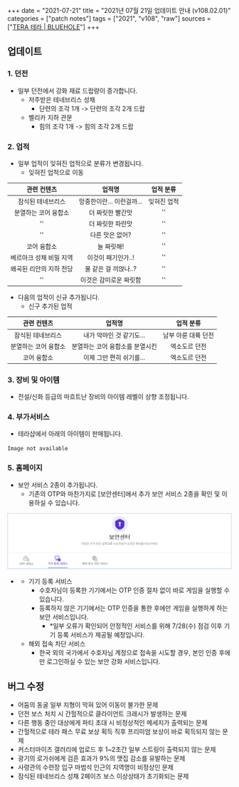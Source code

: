 +++
date = "2021-07-21"
title = "2021년 07월 21일 업데이트 안내 (v108.02.01)"
categories = ["patch notes"]
tags = ["2021", "v108", "raw"]
sources = ["[TERA 테라 | BLUEHOLE](https://playtera.co.kr/news/updates/481)"]
+++

[1]: /images/patch/v108-02-01_01.png

## 업데이트

### **1.** 던전
- 일부 던전에서 강화 재료 드랍량이 증가합니다.
  - 저주받은 테네브리스 성채
    - 단련의 조각 1개 -> 단련의 조각 2개 드랍
  - 벨리카 지하 관문
    - 힘의 조각 1개 -> 힘의 조각 2개 드랍

### **2.** 업적
- 일부 업적이 잊혀진 업적으로 분류가 변경됩니다.
  - 잊혀진 업적으로 이동

| 관련 컨텐츠 | 업적명 | 업적 분류 |
| :-: | :-: | :-: |
| 잠식된 테네브리스 | 망중한이란... 이런걸까... | 잊혀진 업적 |
| 분열하는 코어 융합소 | 더 짜릿한 빨간맛 |''|
|''| 더 짜릿한 파란맛 |''|
|''| 다른 맛은 없어? |''|
| 코어 융합소 | 늘 짜릿해! |''|
| 베르아크 성채 비밀 지역 | 이것이 패기인가..! |''|
| 왜곡된 리안의 지하 전당 | 물 같은 걸 끼얹나..? |''|
|''| 이것은 감미로운 짜릿함 |''|

- 다음의 업적이 신규 추가됩니다.
  - 신구 추가된 업적

| 관련 컨텐츠 | 업적명 | 업적 분류 |
| :-: | :-: | :-: |
| 잠식된 테네브리스 | 내가 악마인 것 같기도... | 남부 아룬 대륙 던전 |
| 분열하는 코어 융합소 | 분열하는 코어 융합소를 분열시킨 | 엑소도르 던전 |
| 코어 융합소 | 이제 그만 편히 쉬기를... | 엑소도르 던전 |

### **3.** 장비 및 아이템
- 전설/신화 등급의 마흐트난 장비의 아이템 레벨이 상향 조정됩니다.

### **4.** 부가서비스
- 테라샵에서 아래의 아이템이 판매됩니다.

`Image not available`

### **5.** 홈페이지
- 보안 서비스 2종이 추가됩니다.
  - 기존의 OTP와 마찬가지로 [보안센터]에서 추가 보안 서비스 2종을 확인 및 이용하실 수 있습니다.

![1]

- 
  - 기기 등록 서비스
    - 수호자님이 등록한 기기에서는 OTP 인증 절차 없이 바로 게임을 실행할 수 있습니다.
    - 등록하지 않은 기기에서는 OTP 인증을 통한 후에만 게임을 실행하게 하는 보안 서비스입니다.
      - *일부 오류가 확인되어 안정적인 서비스를 위해 7/28(수) 점검 이후 기기 등록 서비스가 제공될 예정입니다.
  - 해외 접속 차단 서비스
    - 한국 외의 국가에서 수호자님 계정으로 접속을 시도할 경우, 본인 인증 후에만 로그인하실 수 있는 보안 강화 서비스입니다.

## 버그 수정

- 어둠의 동굴 일부 지형이 막혀 있어 이동이 불가한 문제
- 던전 보스 처치 시 간헐적으로 클라이언트 크래시가 발생하는 문제
- 다른 행동 중인 대상에게 파티 초대 시 비정상적인 메세지가 출력되는 문제
- 간헐적으로 테라 패스 무료 보상 획득 직후 프리미엄 보상이 바로 획득되지 않는 문제
- 커스터마이즈 갤러리에 업로드 후 1~2초간 일부 스트링이 출력되지 않는 문제
- 광기의 로가쉬에게 검흔 효과가 9%의 맷집 감소를 유발하는 문제
- 사령관의 수련장 입구 마법석 인근의 지역명이 비정상인 문제
- 잠식된 테네브리스 성채 2페이즈 보스 이상상태가 초기화되는 문제
